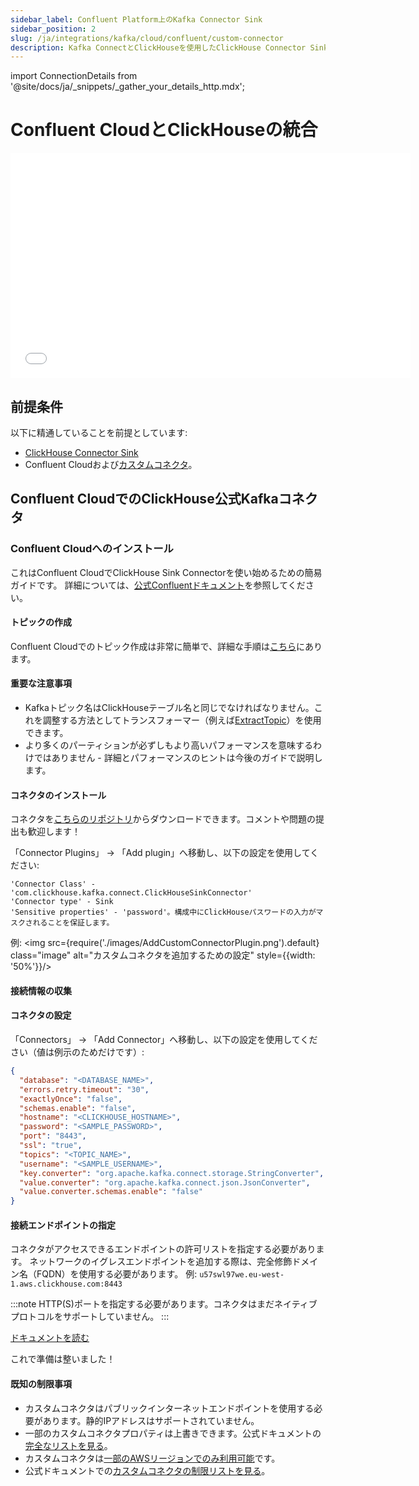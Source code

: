 ```yaml
---
sidebar_label: Confluent Platform上のKafka Connector Sink
sidebar_position: 2
slug: /ja/integrations/kafka/cloud/confluent/custom-connector
description: Kafka ConnectとClickHouseを使用したClickHouse Connector Sinkの利用
---
```

import ConnectionDetails from '@site/docs/ja/_snippets/_gather_your_details_http.mdx';

# Confluent CloudとClickHouseの統合

<div class='vimeo-container'>
  <iframe src="//www.youtube.com/embed/SQAiPVbd3gg"
    width="640"
    height="360"
    frameborder="0"
    allow="autoplay;
    fullscreen;
    picture-in-picture"
    allowfullscreen>
  </iframe>
</div>

## 前提条件
以下に精通していることを前提としています:
* [ClickHouse Connector Sink](../kafka-clickhouse-connect-sink.md)
* Confluent Cloudおよび[カスタムコネクタ](https://docs.confluent.io/cloud/current/connectors/bring-your-connector/overview.html)。

## Confluent CloudでのClickHouse公式Kafkaコネクタ

### Confluent Cloudへのインストール
これはConfluent CloudでClickHouse Sink Connectorを使い始めるための簡易ガイドです。
詳細については、[公式Confluentドキュメント](https://docs.confluent.io/cloud/current/connectors/bring-your-connector/custom-connector-qs.html#uploading-and-launching-the-connector)を参照してください。

#### トピックの作成
Confluent Cloudでのトピック作成は非常に簡単で、詳細な手順は[こちら](https://docs.confluent.io/cloud/current/client-apps/topics/manage.html)にあります。

#### 重要な注意事項
* Kafkaトピック名はClickHouseテーブル名と同じでなければなりません。これを調整する方法としてトランスフォーマー（例えば[ExtractTopic](https://docs.confluent.io/platform/current/connect/transforms/extracttopic.html)）を使用できます。
* より多くのパーティションが必ずしもより高いパフォーマンスを意味するわけではありません - 詳細とパフォーマンスのヒントは今後のガイドで説明します。

#### コネクタのインストール
コネクタを[こちらのリポジトリ](https://github.com/ClickHouse/clickhouse-kafka-connect/releases)からダウンロードできます。コメントや問題の提出も歓迎します！

「Connector Plugins」 -> 「Add plugin」へ移動し、以下の設定を使用してください:

```
'Connector Class' - 'com.clickhouse.kafka.connect.ClickHouseSinkConnector'
'Connector type' - Sink
'Sensitive properties' - 'password'。構成中にClickHouseパスワードの入力がマスクされることを保証します。
```
例:
<img src={require('./images/AddCustomConnectorPlugin.png').default} class="image" alt="カスタムコネクタを追加するための設定" style={{width: '50%'}}/>

#### 接続情報の収集
<ConnectionDetails />

#### コネクタの設定
「Connectors」 -> 「Add Connector」へ移動し、以下の設定を使用してください（値は例示のためだけです）:

```json
{
  "database": "<DATABASE_NAME>",
  "errors.retry.timeout": "30",
  "exactlyOnce": "false",
  "schemas.enable": "false",
  "hostname": "<CLICKHOUSE_HOSTNAME>",
  "password": "<SAMPLE_PASSWORD>",
  "port": "8443",
  "ssl": "true",
  "topics": "<TOPIC_NAME>",
  "username": "<SAMPLE_USERNAME>",
  "key.converter": "org.apache.kafka.connect.storage.StringConverter",
  "value.converter": "org.apache.kafka.connect.json.JsonConverter",
  "value.converter.schemas.enable": "false"
}
```

#### 接続エンドポイントの指定
コネクタがアクセスできるエンドポイントの許可リストを指定する必要があります。
ネットワークのイグレスエンドポイントを追加する際は、完全修飾ドメイン名（FQDN）を使用する必要があります。
例: `u57swl97we.eu-west-1.aws.clickhouse.com:8443`

:::note
HTTP(S)ポートを指定する必要があります。コネクタはまだネイティブプロトコルをサポートしていません。
:::

[ドキュメントを読む](https://docs.confluent.io/cloud/current/connectors/bring-your-connector/custom-connector-qs.html#cc-byoc-endpoints)

これで準備は整いました！

#### 既知の制限事項
* カスタムコネクタはパブリックインターネットエンドポイントを使用する必要があります。静的IPアドレスはサポートされていません。
* 一部のカスタムコネクタプロパティは上書きできます。公式ドキュメントの[完全なリストを見る](https://docs.confluent.io/cloud/current/connectors/bring-your-connector/custom-connector-manage.html#override-configuration-properties)。
* カスタムコネクタは[一部のAWSリージョンでのみ利用可能](https://docs.confluent.io/cloud/current/connectors/bring-your-connector/custom-connector-fands.html#supported-aws-regions)です。
* 公式ドキュメントでの[カスタムコネクタの制限リストを見る](https://docs.confluent.io/cloud/current/connectors/bring-your-connector/custom-connector-fands.html#limitations)。
